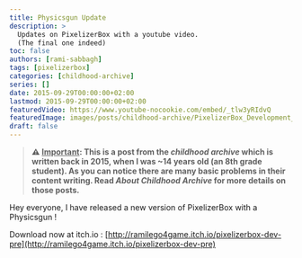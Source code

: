 ```yaml
---
title: Physicsgun Update
description: >
  Updates on PixelizerBox with a youtube video.
  (The final one indeed)
toc: false
authors: [rami-sabbagh]
tags: [pixelizerbox]
categories: [childhood-archive]
series: []
date: 2015-09-29T00:00:00+02:00
lastmod: 2015-09-29T00:00:00+02:00
featuredVideo: https://www.youtube-nocookie.com/embed/_tlw3yRIdvQ
featuredImage: images/posts/childhood-archive/PixelizerBox_Development_Preview-e1443721152200.png
draft: false
---
```


> **⚠ <u>Important</u>: This is a post from the _childhood archive_ which is written back in 2015, when I was ~14 years old (an 8th grade student). As you can notice there are many basic problems in their content writing. Read _About Childhood Archive_ for more details on those posts.**

Hey everyone, I have released a new version of PixelizerBox with a Physicsgun !

Download now at itch.io : [http://ramilego4game.itch.io/pixelizerbox-dev-pre](http://ramilego4game.itch.io/pixelizerbox-dev-pre)